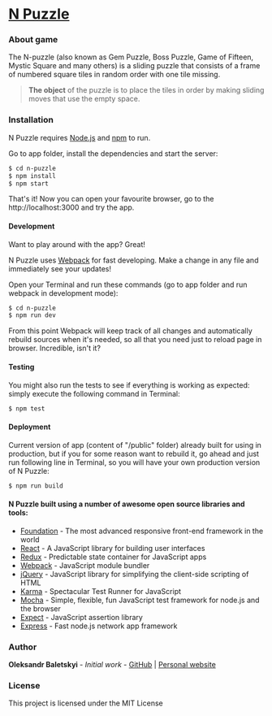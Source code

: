 # [N Puzzle][n-puzzle]


### About game

The N-puzzle (also known as Gem Puzzle, Boss Puzzle, Game of Fifteen, Mystic Square and many others) is a sliding puzzle that consists of a frame of numbered square tiles in random order with one tile missing.

> **The object** of the puzzle is to place the tiles in order by making sliding moves that use the empty space.


### Installation

N Puzzle requires [Node.js][node-js] and [npm] to run.

Go to app folder, install the dependencies and start the server:

```sh
$ cd n-puzzle
$ npm install
$ npm start
```

That's it! Now you can open your favourite browser, go to the http://localhost:3000 and try the app.


#### Development

Want to play around with the app? Great!

N Puzzle uses [Webpack] for fast developing. Make a change in any file and immediately see your updates!

Open your Terminal and run these commands (go to app folder and run webpack in development mode):

```sh
$ cd n-puzzle
$ npm run dev
```

From this point Webpack will keep track of all changes and automatically rebuild sources when it's needed, so all that you need just to reload page in browser. Incredible, isn't it?


#### Testing

You might also run the tests to see if everything is working as expected: simply execute the following command in Terminal:

```sh
$ npm test
```

#### Deployment

Current version of app (content of "/public" folder) already built for using in production, but if you for some reason want to rebuild it, go ahead and just run following line in Terminal, so you will have your own production version of N Puzzle:

```sh
$ npm run build
```


#### N Puzzle built using a number of awesome open source libraries and tools:

* [Foundation] - The most advanced responsive front-end framework in the world
* [React] - A JavaScript library for building user interfaces
* [Redux] - Predictable state container for JavaScript apps
* [Webpack] - JavaScript module bundler
* [jQuery] - JavaScript library for simplifying the client-side scripting of HTML
* [Karma] - Spectacular Test Runner for JavaScript
* [Mocha] - Simple, flexible, fun JavaScript test framework for node.js and the browser
* [Expect] - JavaScript assertion library
* [Express] - Fast node.js network app framework


### Author

**Oleksandr Baletskyi** - *Initial work* - [GitHub][github-acc] | [Personal website][website]


### License

This project is licensed under the MIT License


[//]: # (These are reference links used in the body of this note and get stripped out when the markdown processor does its job. There is no need to format nicely because it shouldn't be seen.)

[react]: <https://facebook.github.io/react>
[redux]: <http://redux.js.org>
[foundation]: <http://foundation.zurb.com>
[jquery]: <http://jquery.com>
[node-js]: <https://nodejs.org>
[npm]: <https://www.npmjs.com>
[karma]: <https://karma-runner.github.io>
[mocha]: <https://mochajs.org>
[expect]: <https://github.com/mjackson/expect>
[express]: <http://expressjs.com>
[webpack]: <https://webpack.js.org>
[n-puzzle]: <https://n-puzzle.baletskyi.me>
[github-acc]: <https://github.com/UaDiamond>
[website]: <https://baletskyi.me>